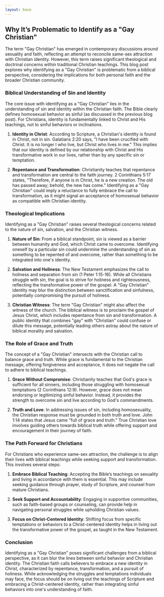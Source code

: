 ```yaml
---
layout: base
---
```


## Why It’s Problematic to Identify as a "Gay Christian"

The term "Gay Christian" has emerged in contemporary discussions around sexuality and faith, reflecting an attempt to reconcile same-sex attraction with Christian identity. However, this term raises significant theological and doctrinal concerns within traditional Christian teachings. This blog post explores why identifying as a "Gay Christian" is problematic from a biblical perspective, considering the implications for both personal faith and the broader Christian community.

### **Biblical Understanding of Sin and Identity**

The core issue with identifying as a "Gay Christian" lies in the understanding of sin and identity within the Christian faith. The Bible clearly defines homosexual behavior as sinful (as discussed in the previous blog post). For Christians, identity is fundamentally linked to Christ and His teachings, not to sinful behaviors or inclinations.

1. **Identity in Christ**: According to Scripture, a Christian's identity is found in Christ, not in sin. Galatians 2:20 says, "I have been crucified with Christ. It is no longer I who live, but Christ who lives in me." This implies that our identity is defined by our relationship with Christ and His transformative work in our lives, rather than by any specific sin or temptation.

2. **Repentance and Transformation**: Christianity teaches that repentance and transformation are central to the faith journey. 2 Corinthians 5:17 states, "Therefore, if anyone is in Christ, he is a new creation. The old has passed away; behold, the new has come." Identifying as a "Gay Christian" could imply a reluctance to fully embrace the call to transformation, as it might signal an acceptance of homosexual behavior as compatible with Christian identity.

### **Theological Implications**

Identifying as a "Gay Christian" raises several theological concerns related to the nature of sin, salvation, and the Christian witness.

1. **Nature of Sin**: From a biblical standpoint, sin is viewed as a barrier between humanity and God, which Christ came to overcome. Identifying oneself by a particular sin could undermine the understanding of sin as something to be repented of and overcome, rather than something to be integrated into one's identity.

2. **Salvation and Holiness**: The New Testament emphasizes the call to holiness and separation from sin (1 Peter 1:15-16). While all Christians struggle with sin, the goal is to strive for holiness and righteousness, reflecting the transformative power of the gospel. A "Gay Christian" identity may blur the distinction between sanctification and sinfulness, potentially compromising the pursuit of holiness.

3. **Christian Witness**: The term "Gay Christian" might also affect the witness of the church. The biblical witness is to proclaim the gospel of Jesus Christ, which includes repentance from sin and transformation. A public identity that combines "gay" with "Christian" could confuse or dilute this message, potentially leading others astray about the nature of biblical morality and salvation.

### **The Role of Grace and Truth**

The concept of a "Gay Christian" intersects with the Christian call to balance grace and truth. While grace is fundamental to the Christian message, offering forgiveness and acceptance, it does not negate the call to adhere to biblical teachings.

1. **Grace Without Compromise**: Christianity teaches that God's grace is sufficient for all sinners, including those struggling with homosexual temptations (2 Corinthians 12:9). However, grace does not mean endorsing or legitimizing sinful behavior. Instead, it provides the strength to overcome sin and live according to God's commandments.

2. **Truth and Love**: In addressing issues of sin, including homosexuality, the Christian response must be grounded in both truth and love. John 1:14 states that Jesus came "full of grace and truth." True Christian love involves guiding others towards biblical truth while offering support and encouragement in their journey of faith.

### **The Path Forward for Christians**

For Christians who experience same-sex attraction, the challenge is to align their lives with biblical teachings while seeking support and transformation. This involves several steps:

1. **Embrace Biblical Teaching**: Accepting the Bible’s teachings on sexuality and living in accordance with them is essential. This may include seeking guidance through prayer, study of Scripture, and counsel from mature Christians.

2. **Seek Support and Accountability**: Engaging in supportive communities, such as faith-based groups or counseling, can provide help in navigating personal struggles while upholding Christian values.

3. **Focus on Christ-Centered Identity**: Shifting focus from specific temptations or behaviors to a Christ-centered identity helps in living out the transformative power of the gospel, as taught in the New Testament.

### **Conclusion**

Identifying as a "Gay Christian" poses significant challenges from a biblical perspective, as it can blur the lines between sinful behavior and Christian identity. The Christian faith calls believers to embrace a new identity in Christ, characterized by repentance, transformation, and a pursuit of holiness. While acknowledging the struggles and temptations individuals may face, the focus should be on living out the teachings of Scripture and embracing a Christ-centered identity, rather than integrating sinful behaviors into one's understanding of faith.